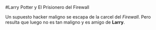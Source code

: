 #Larry Potter y El Prisionero del Firewall

Un supuesto hacker maligno se escapa de la carcel del *Firewall*.
Pero resulta que luego no es tan maligno y es amigo de **Larry**.
